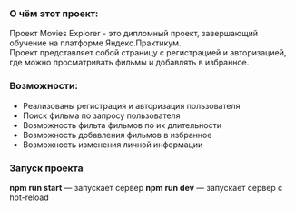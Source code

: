 
### О чём этот проект:
Проект Movies Explorer - это дипломный проект, завершающий обучение на платформе Яндекс.Практикум.  
Проект представляет собой страницу с регистрацией и авторизацией, где можно просматривать фильмы и добавлять в избранное.

### Возможности:
* Реализованы регистрация и авторизация пользователя
* Поиск фильма по запросу пользователя
* Возможность фильта фильмов по их длительности
* Возможность добавления фильмов в избранное
* Возможность изменения личной информации

### Запуск проекта
**npm run start** — запускает сервер
**npm run dev** — запускает сервер с hot-reload

  





